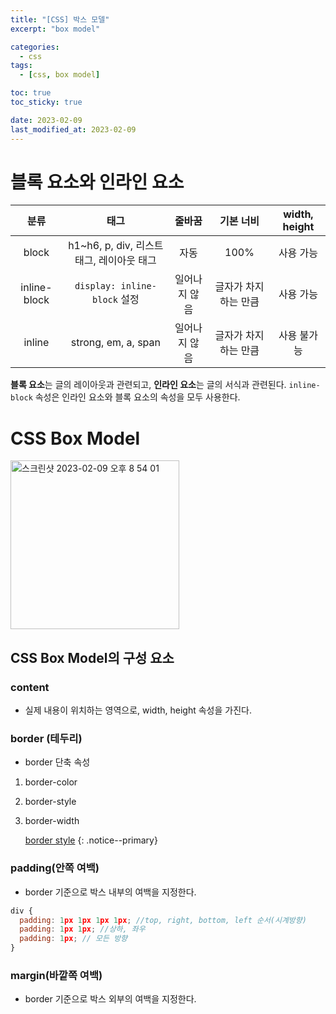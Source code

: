 ```yaml
---
title: "[CSS] 박스 모델"
excerpt: "box model"

categories:
  - css
tags:
  - [css, box model]

toc: true
toc_sticky: true

date: 2023-02-09
last_modified_at: 2023-02-09
---
```


# 블록 요소와 인라인 요소

|     분류     |                   태그                    |    줄바꿈     |      기본 너비       | width, height |
| :----------: | :---------------------------------------: | :-----------: | :------------------: | :-----------: |
|    block     | h1~h6, p, div, 리스트 태그, 레이아웃 태그 |     자동      |         100%         |   사용 가능   |
| inline-block |       `display: inline-block` 설정        | 일어나지 않음 | 글자가 차지하는 만큼 |   사용 가능   |
|    inline    |            strong, em, a, span            | 일어나지 않음 | 글자가 차지하는 만큼 |  사용 불가능  |

**블록 요소**는 글의 레이아웃과 관련되고, **인라인 요소**는 글의 서식과 관련된다.
`inline-block` 속성은 인라인 요소와 블록 요소의 속성을 모두 사용한다.

# CSS Box Model

<img width="270" alt="스크린샷 2023-02-09 오후 8 54 01" src="https://user-images.githubusercontent.com/110877564/217806069-1282faf6-2733-4da9-90a1-a989284b5aaa.png">

## CSS Box Model의 구성 요소

### content

- 실제 내용이 위치하는 영역으로, width, height 속성을 가진다.

### border (테두리)

- border 단축 속성

1. border-color
2. border-style
3. border-width

   [border style](https://developer.mozilla.org/ko/docs/Web/CSS/border-style)
   {: .notice--primary}

### padding(안쪽 여백)

- border 기준으로 박스 내부의 여백을 지정한다.

```javascript
div {
  padding: 1px 1px 1px 1px; //top, right, bottom, left 순서(시계방향)
  padding: 1px 1px; //상하, 좌우
  padding: 1px; // 모든 방향
}
```

### margin(바깥쪽 여백)

- border 기준으로 박스 외부의 여백을 지정한다.
